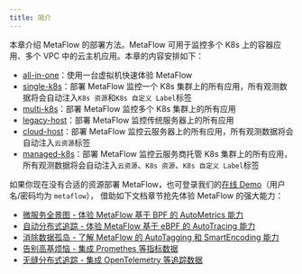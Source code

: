 ```yaml
---
title: 简介
---
```


本章介绍 MetaFlow 的部署方法。MetaFlow 可用于监控多个 K8s 上的容器应用、多个 VPC 中的云主机应用。本章的内容安排如下：
- [all-in-one](./all-in-one/)：使用一台虚拟机快速体验 MetaFlow
- [single-k8s](./single-k8s/)：部署 MetaFlow 监控一个 K8s 集群上的所有应用，所有观测数据将会自动注入`K8s 资源`和`K8s 自定义 Label`标签
- [multi-k8s](./multi-k8s/)：部署 MetaFlow 监控多个 K8s 集群上的所有应用
- [legacy-host](./legacy-host/)：部署 MetaFlow 监控传统服务器上的所有应用
- [cloud-host](./cloud-host/)：部署 MetaFlow 监控云服务器上的所有应用，所有观测数据将会自动注入`云资源`标签
- [managed-k8s](./managed-k8s/)：部署 MetaFlow 监控云服务商托管 K8s 集群上的所有应用，所有观测数据将会自动注入`云资源`、`K8s 资源`、`K8s 自定义 Label`标签

如果你现在没有合适的资源部署 MetaFlow，也可登录我们的[在线 Demo](https://demo.metaflow.yunshan.net)（用户名/密码均为 `metaflow`），
借助如下文档章节抢先体验 MetaFlow 的强大能力：
- [微服务全景图 - 体验 MetaFlow 基于 BPF 的 AutoMetrics 能力](../auto-metrics/metrics-without-instrumentation/)
- [自动分布式追踪 - 体验 MetaFlow 基于 eBPF 的 AutoTracing 能力](../auto-tracing/tracing-without-instrumentation/)
- [消除数据孤岛 - 了解 MetaFlow 的 AutoTagging 和 SmartEncoding 能力](../auto-tagging/elimilate-data-silos/)
- [告别高基烦恼 - 集成 Promethes 等指标数据](../agent-integration/metrics/auto-tagging/)
- [无缝分布式追踪 - 集成 OpenTelemetry 等追踪数据](../agent-integration/tracing/tracing-without-blind-spot/)

